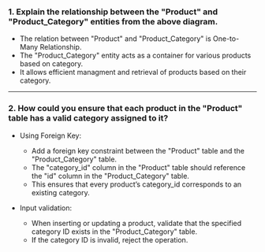 ### 1. Explain the relationship between the "Product" and "Product_Category" entities from the above diagram. ###   

- The relation between "Product" and "Product_Category" is One-to-Many Relationship.
- The "Product_Category" entity acts as a container for various products based on category.
- It allows efficient managment and retrieval of products based on their category. 

-------

### 2. How could you ensure that each product in the "Product" table has a valid category assigned to it? ###

- Using Foreign Key:
    - Add a foreign key constraint between the "Product" table and the "Product_Category" table.
    - The "category_id" column in the "Product" table should reference the "id" column in the "Product_Category" table.
    - This ensures that every product’s category_id corresponds to an existing category.

- Input validation:
    - When inserting or updating a product, validate that the specified category ID exists in the "Product_Category" table.
    - If the category ID is invalid, reject the operation.